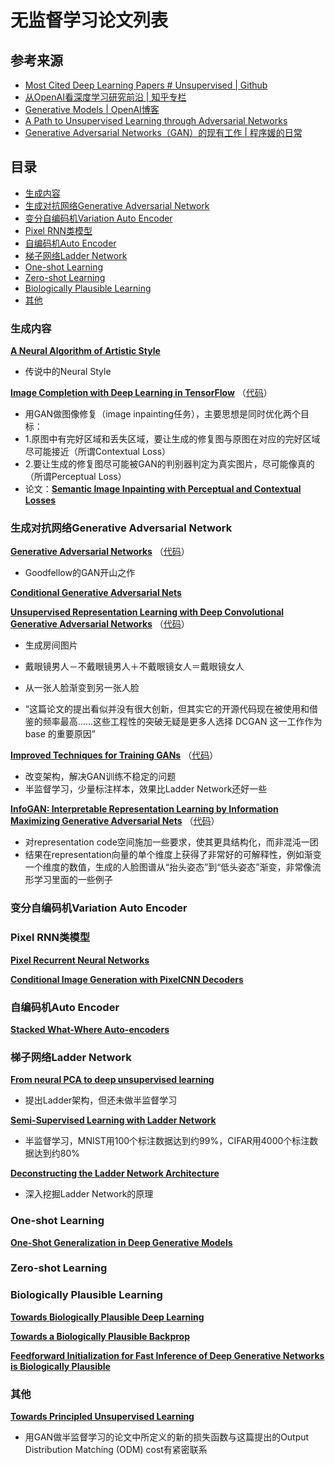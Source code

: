 # 无监督学习论文列表

## 参考来源
- [Most Cited Deep Learning Papers # Unsupervised | Github](https://github.com/terryum/awesome-deep-learning-papers#unsupervised)
- [从OpenAI看深度学习研究前沿 | 知乎专栏](https://zhuanlan.zhihu.com/p/20924929?f3fb8ead20=2fe7890562ecdbf5998ce5a6c0a1ba08)
- [Generative Models | OpenAI博客](https://openai.com/blog/generative-models/)
- [A Path to Unsupervised Learning through Adversarial Networks](https://code.facebook.com/posts/1587249151575490/a-path-to-unsupervised-learning-through-adversarial-networks/)
- [Generative Adversarial Networks（GAN）的现有工作 | 程序媛的日常](http://chuansong.me/n/317902651864)

## 目录
- [生成内容](生成内容)
- [生成对抗网络Generative Adversarial Network](#生成对抗网络generative-adversarial-network)
- [变分自编码机Variation Auto Encoder](#变分自编码机variation-auto-encoder)
- [Pixel RNN类模型](#pixel-rnn类模型)
- [自编码机Auto Encoder](#自编码机auto-encoder)
- [梯子网络Ladder Network](#梯子网络ladder-network)
- [One-shot Learning](#one-shot-learning)
- [Zero-shot Learning](#zero-shot-learning)
- [Biologically Plausible Learning](#biologically-plausible-learning)
- [其他](#其他)

### 生成内容
[**A Neural Algorithm of Artistic Style**](https://arxiv.org/abs/1508.06576)
- 传说中的Neural Style

[**Image Completion with Deep Learning in TensorFlow**](http://bamos.github.io/2016/08/09/deep-completion/)
（[代码](https://github.com/bamos/dcgan-completion.tensorflow)）
- 用GAN做图像修复（image inpainting任务），主要思想是同时优化两个目标：
- 1.原图中有完好区域和丢失区域，要让生成的修复图与原图在对应的完好区域尽可能接近（所谓Contextual Loss）
- 2.要让生成的修复图尽可能被GAN的判别器判定为真实图片，尽可能像真的（所谓Perceptual Loss）
- 论文：[**Semantic Image Inpainting with Perceptual and Contextual Losses**](https://arxiv.org/abs/1607.07539)

### 生成对抗网络Generative Adversarial Network

[**Generative Adversarial Networks**](http://arxiv.org/abs/1406.2661)
（[代码](https://github.com/goodfeli/adversarial)）
- Goodfellow的GAN开山之作

[**Conditional Generative Adversarial Nets**](https://arxiv.org/abs/1411.1784)

[**Unsupervised Representation Learning with Deep Convolutional Generative Adversarial Networks**](https://arxiv.org/abs/1511.06434)
（[代码](https://github.com/Newmu/dcgan_code)）
- 生成房间图片
- 戴眼镜男人－不戴眼镜男人＋不戴眼镜女人＝戴眼镜女人
- 从一张人脸渐变到另一张人脸

- “这篇论文的提出看似并没有很大创新，但其实它的开源代码现在被使用和借鉴的频率最高……这些工程性的突破无疑是更多人选择 DCGAN 这一工作作为 base 的重要原因”

[**Improved Techniques for Training GANs**](https://arxiv.org/abs/1606.03498)
（[代码](https://github.com/openai/improved-gan)）
- 改变架构，解决GAN训练不稳定的问题
- 半监督学习，少量标注样本，效果比Ladder Network还好一些

[**InfoGAN: Interpretable Representation Learning by Information Maximizing Generative Adversarial Nets**](https://arxiv.org/abs/1606.03657)
（[代码](https://github.com/openai/InfoGAN)）
- 对representation code空间施加一些要求，使其更具结构化，而非混沌一团
- 结果在representation向量的单个维度上获得了非常好的可解释性，例如渐变一个维度的数值，生成的人脸图谱从“抬头姿态”到“低头姿态”渐变，非常像流形学习里面的一些例子

### 变分自编码机Variation Auto Encoder

### Pixel RNN类模型
[**Pixel Recurrent Neural Networks**](http://arxiv.org/abs/1601.06759)

[**Conditional Image Generation with PixelCNN Decoders**](http://arxiv.org/abs/1606.05328)

### 自编码机Auto Encoder

[**Stacked What-Where Auto-encoders**](https://arxiv.org/abs/1506.02351)

### 梯子网络Ladder Network

[**From neural PCA to deep unsupervised learning**](https://arxiv.org/abs/1411.7783)
- 提出Ladder架构，但还未做半监督学习

[**Semi-Supervised Learning with Ladder Network**](https://arxiv.org/abs/1507.02672)
- 半监督学习，MNIST用100个标注数据达到约99%，CIFAR用4000个标注数据达到约80%

[**Deconstructing the Ladder Network Architecture**](http://arxiv.org/abs/1511.06430)
- 深入挖掘Ladder Network的原理

### One-shot Learning
[**One-Shot Generalization in Deep Generative Models**](http://arxiv.org/abs/1603.05106)

### Zero-shot Learning

### Biologically Plausible Learning
[**Towards Biologically Plausible Deep Learning**](http://arxiv.org/abs/1502.04156)

[**Towards a Biologically Plausible Backprop**](http://arxiv.org/abs/1602.05179)

[**Feedforward Initialization for Fast Inference of Deep Generative Networks is Biologically Plausible**](http://arxiv.org/abs/1606.01651)


### 其他

[**Towards Principled Unsupervised Learning**](http://arxiv.org/abs/1511.06440)
- 用GAN做半监督学习的论文中所定义的新的损失函数与这篇提出的Output Distribution Matching (ODM) cost有紧密联系
